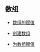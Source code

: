 ## 数组

- [数组的赋值](assigning_arrays)


- [创建数组](creating_an_array)
- [为数组赋值](assigning_values_to_an_array)



